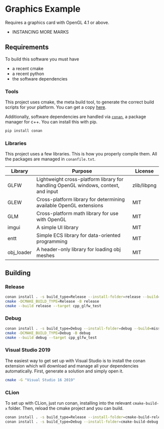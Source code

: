 # Graphics Example

Requires a graphics card with OpenGL 4.1 or above.

- INSTANCING MORE MARKS

## Requirements

To build this software you must have

- a recent cmake
- a recent python
- the software dependencies

### Tools

This project uses cmake, the meta build tool, to generate
the correct build scripts for your platform. You can get a copy [here](https://cmake.org).

Additionally, software dependencies are handled via [`conan`](https://github.com/conan-io/conan),
a package manager for c++. You can install this with pip.

```bash
pip install conan
```

### Libraries

This project uses a few libraries. This is how you properly compile them.
All the packages are managed in `conanfile.txt`.

| Library | Purpose | License |
| ------- | ------- | ------- |
| GLFW    | Lightweight cross-platform library for handling OpenGL windows, context, and input | zlib/libpng |
| GLEW    | Cross-platform library for determining available OpenGL extensions | MIT |
| GLM     | Cross-platform math library for use with OpenGL | MIT |
| imgui   | A simple UI library | MIT |
| entt    | Simple ECS library for data-oriented programming | MIT |
| obj_loader | A header-only library for loading obj meshes | MIT |


## Building

### Release

```bash
conan install . -s build_type=Release --install-folder=release --build=missing
cmake -DCMAKE_BUILD_TYPE=Release -B release
cmake --build release --target cpp_glfw_test
```

### Debug

```bash
conan install . -s build_type=Debug --install-folder=debug --build=missing
cmake -DCMAKE_BUILD_TYPE=Debug -B debug
cmake --build debug --target cpp_glfw_test
```

### Visual Studio 2019

The easiest way to get set up with Visual Studio is to install the
conan extension which will download and manage all your dependencies
automatically. First, generate a solution and simply open it.

```bash
cmake -G "Visual Studio 16 2019"
```

### CLion

To set up with CLion, just run conan, installing into the relevant
`cmake-build-x` folder. Then, reload the cmake project and you can build.

```bash
conan install . -s build_type=Release --install-folder=cmake-build-release
conan install . -s build_type=Debug --install-folder=cmake-build-debug
```
